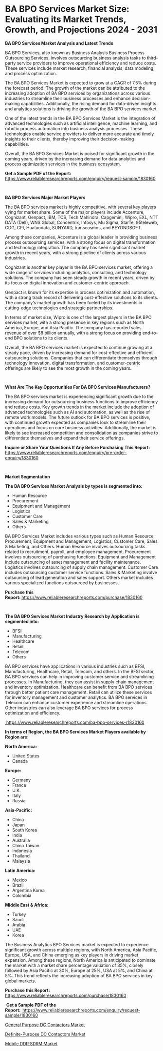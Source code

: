 <p><h1>BA BPO Services Market Size: Evaluating its Market Trends, Growth, and Projections 2024 - 2031</h1></p><p><strong>BA BPO Services Market Analysis and Latest Trends</strong></p>
<p><p>BA BPO Services, also known as Business Analysis Business Process Outsourcing Services, involves outsourcing business analysis tasks to third-party service providers to improve operational efficiency and reduce costs. These services include market research, financial analysis, data modeling, and process optimization.</p><p>The BA BPO Services Market is expected to grow at a CAGR of 7.5% during the forecast period. The growth of the market can be attributed to the increasing adoption of BA BPO services by organizations across various industries to streamline their business processes and enhance decision-making capabilities. Additionally, the rising demand for data-driven insights and analytics solutions is driving the growth of the BA BPO services market.</p><p>One of the latest trends in the BA BPO Services Market is the integration of advanced technologies such as artificial intelligence, machine learning, and robotic process automation into business analysis processes. These technologies enable service providers to deliver more accurate and timely insights to their clients, thereby improving their decision-making capabilities.</p><p>Overall, the BA BPO Services Market is poised for significant growth in the coming years, driven by the increasing demand for data analytics and process optimization services in the business ecosystem.</p></p>
<p><strong>Get a Sample PDF of the Report:&nbsp;</strong> <a href="https://www.reliableresearchreports.com/enquiry/request-sample/1830160">https://www.reliableresearchreports.com/enquiry/request-sample/1830160</a></p>
<p>&nbsp;</p>
<p><strong>BA BPO Services Major Market Players</strong></p>
<p><p>The BA BPO services market is highly competitive, with several key players vying for market share. Some of the major players include Accenture, Cognizant, Genpact, IBM, TCS, Tech Mahindra, Capgemini, Wipro, EXL, NTT DATA (Dell), WNS Global, Concentrix, Infosys, Mu Sigma, StarTe, 95teleweb, CDG, CPI, Huatuodata, SUNYARD, transcosmos, and BEYONDSOFT.</p><p>Among these companies, Accenture is a global leader in providing business process outsourcing services, with a strong focus on digital transformation and technology integration. The company has seen significant market growth in recent years, with a strong pipeline of clients across various industries.</p><p>Cognizant is another key player in the BA BPO services market, offering a wide range of services including analytics, consulting, and technology solutions. The company has seen steady growth in recent years, driven by its focus on digital innovation and customer-centric approach.</p><p>Genpact is known for its expertise in process optimization and automation, with a strong track record of delivering cost-effective solutions to its clients. The company's market growth has been fueled by its investments in cutting-edge technologies and strategic partnerships.</p><p>In terms of market size, Wipro is one of the largest players in the BA BPO services market, with a strong presence in key regions such as North America, Europe, and Asia Pacific. The company has reported sales revenue of over $8 billion annually, with a strong focus on providing end-to-end BPO solutions to its clients.</p><p>Overall, the BA BPO services market is expected to continue growing at a steady pace, driven by increasing demand for cost-effective and efficient outsourcing solutions. Companies that can differentiate themselves through technology innovation, digital transformation, and customer-centric offerings are likely to see the most growth in the coming years.</p></p>
<p>&nbsp;</p>
<p><strong>What Are The Key Opportunities For BA BPO Services Manufacturers?</strong></p>
<p><p>The BA BPO services market is experiencing significant growth due to the increasing demand for outsourcing business functions to improve efficiency and reduce costs. Key growth trends in the market include the adoption of advanced technologies such as AI and automation, as well as the rise of remote work models. The future outlook for BA BPO services is positive, with continued growth expected as companies look to streamline their operations and focus on core business activities. Additionally, the market is likely to see increased competition and consolidation as companies strive to differentiate themselves and expand their service offerings.</p></p>
<p><strong>Inquire or Share Your Questions If Any Before Purchasing This Report:</strong> <a href="https://www.reliableresearchreports.com/enquiry/pre-order-enquiry/1830160">https://www.reliableresearchreports.com/enquiry/pre-order-enquiry/1830160</a></p>
<p>&nbsp;</p>
<p><strong>Market Segmentation</strong></p>
<p><strong>The BA BPO Services Market Analysis by types is segmented into:</strong></p>
<p><ul><li>Human Resource</li><li>Procurement</li><li>Equipment and Management</li><li>Logistics</li><li>Customer Care</li><li>Sales & Marketing</li><li>Others</li></ul></p>
<p><p>BA BPO Services Market includes various types such as Human Resource, Procurement, Equipment and Management, Logistics, Customer Care, Sales & Marketing, and Others. Human Resource involves outsourcing tasks related to recruitment, payroll, and employee management. Procurement involves outsourcing of purchasing functions. Equipment and Management include outsourcing of asset management and facility maintenance. Logistics involves outsourcing of supply chain management. Customer Care includes outsourcing customer service functions. Sales & Marketing involve outsourcing of lead generation and sales support. Others market includes various specialized functions outsourced by businesses.</p></p>
<p><strong>Purchase this Report:&nbsp;</strong><a href="https://www.reliableresearchreports.com/purchase/1830160">https://www.reliableresearchreports.com/purchase/1830160</a></p>
<p>&nbsp;</p>
<p><strong>The BA BPO Services Market Industry Research by Application is segmented into:</strong></p>
<p><ul><li>BFSI</li><li>Manufacturing</li><li>Healthcare</li><li>Retail</li><li>Telecom</li><li>Others</li></ul></p>
<p><p>BA BPO services have applications in various industries such as BFSI, Manufacturing, Healthcare, Retail, Telecom, and others. In the BFSI sector, BA BPO services can help in improving customer service and streamlining processes. In Manufacturing, they can assist in supply chain management and inventory optimization. Healthcare can benefit from BA BPO services through better patient care management. Retail can utilize these services for inventory management and customer analytics. BA BPO services in Telecom can enhance customer experience and streamline operations. Other industries can also leverage BA BPO services for process optimization and efficiency.</p></p>
<p><a href="https://www.reliableresearchreports.com/ba-bpo-services-r1830160">&nbsp;https://www.reliableresearchreports.com/ba-bpo-services-r1830160</a></p>
<p><strong>In terms of Region, the BA BPO Services Market Players available by Region are:</strong></p>
<p>
    <p> <strong> North America: </strong>
        <ul>
            <li>United States</li>
            <li>Canada</li>
        </ul>
        </p> 
    <p> <strong> Europe: </strong>
        <ul>
            <li>Germany</li>
            <li>France</li>
            <li>U.K.</li>
            <li>Italy</li>
            <li>Russia</li>
        </ul>
        </p> 
    <p> <strong> Asia-Pacific: </strong>
        <ul>
            <li>China</li>
            <li>Japan</li>
            <li>South Korea</li>
            <li>India</li>
            <li>Australia</li>
            <li>China Taiwan</li>
            <li>Indonesia</li>
            <li>Thailand</li>
            <li>Malaysia</li>
        </ul>
        </p> 
    <p> <strong> Latin America: </strong>
        <ul>
            <li>Mexico</li>
            <li>Brazil</li>
            <li>Argentina Korea</li>
            <li>Colombia</li>
        </ul>
        </p> 
    <p> <strong> Middle East & Africa: </strong>
        <ul>
            <li>Turkey</li>
            <li>Saudi</li>
            <li>Arabia</li>
            <li>UAE</li>
            <li>Korea</li>
        </ul>
    </p>
    </p>
<p><p>The Business Analytics BPO Services market is expected to experience significant growth across multiple regions, with North America, Asia Pacific, Europe, USA, and China emerging as key players in driving market expansion. Among these regions, North America is anticipated to dominate the market with a market share percentage valuation of 35%, closely followed by Asia Pacific at 30%, Europe at 25%, USA at 5%, and China at 5%. This trend reflects the increasing adoption of BA BPO services in key global markets.</p></p>
<p><strong>Purchase this Report: </strong><a href="https://www.reliableresearchreports.com/purchase/1830160">https://www.reliableresearchreports.com/purchase/1830160</a></p>
<p>&nbsp;<strong>Get a Sample PDF of the Report:&nbsp;&nbsp;</strong><a href="https://www.reliableresearchreports.com/enquiry/request-sample/1830160">https://www.reliableresearchreports.com/enquiry/request-sample/1830160</a></p>
<p><strong></strong></p>
<p><p><a href="https://www.linkedin.com/pulse/general-purpose-dc-contactors-market-insights-cagr-trends-oaomc?trackingId=JYiRs3%2BX7jsI8ADa47t8LQ%3D%3D">General Purpose DC Contactors Market</a></p><p><a href="https://www.linkedin.com/pulse/definite-purpose-dc-contactors-market-report-reveals-latest-vfmzc?trackingId=f15bfD31s0WKkUfKYxS94A%3D%3D">Definite-Purpose DC Contactors Market</a></p><p><a href="https://www.linkedin.com/pulse/mobile-ddr-sdrm-market-furnishes-information-share-trends-growth-rw1mc?trackingId=pPPeoOjG06zUyd4v0aG4UA%3D%3D">Mobile DDR SDRM Market</a></p></p>